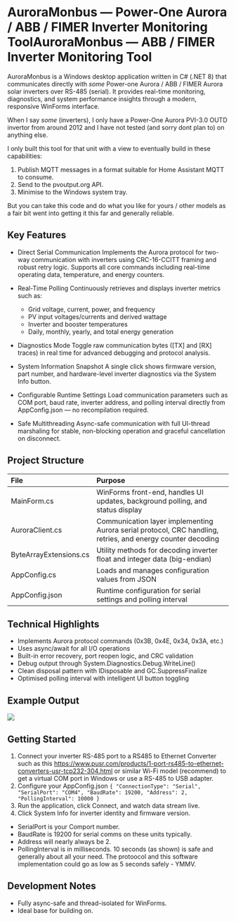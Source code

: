 # AuroraMonbus — Power-One Aurora / ABB / FIMER Inverter Monitoring ToolAuroraMonbus — ABB / FIMER Inverter Monitoring Tool

AuroraMonbus is a Windows desktop application written in C# (.NET 8) that communicates directly with *some* Power-one Aurora / ABB / FIMER Aurora solar inverters over RS-485 (serial).
It provides real-time monitoring, diagnostics, and system performance insights through a modern, responsive WinForms interface.

When I say *some* (inverters), I only have a Power-One Aurora PVI-3.0 OUTD invertor from around 2012 and I have not tested (and sorry dont plan to) on anything else.

I only built this tool for that unit with a view to eventually build in these capabilities:
1. Publish MQTT messages in a format suitable for Home Assistant MQTT to consume.
2. Send to the pvoutput.org API.
3. Minimise to the Windows system tray.

But you can take this code and do what you like for yours / other models as a fair bit went into getting it this far and generally reliable.

## Key Features

- Direct Serial Communication
Implements the Aurora protocol for two-way communication with inverters using CRC-16-CCITT framing and robust retry logic.
Supports all core commands including real-time operating data, temperature, and energy counters.

- Real-Time Polling
Continuously retrieves and displays inverter metrics such as:
  - Grid voltage, current, power, and frequency
  - PV input voltages/currents and derived wattage
  - Inverter and booster temperatures
  - Daily, monthly, yearly, and total energy generation

- Diagnostics Mode
Toggle raw communication bytes ([TX] and [RX] traces) in real time for advanced debugging and protocol analysis.
- System Information Snapshot
A single click shows firmware version, part number, and hardware-level inverter diagnostics via the System Info button.
- Configurable Runtime Settings
Load communication parameters such as COM port, baud rate, inverter address, and polling interval directly from AppConfig.json — no recompilation required.

- Safe Multithreading
Async-safe communication with full UI-thread marshaling for stable, non-blocking operation and graceful cancellation on disconnect.

## Project Structure
| File  | Purpose  |
| :------------ | :------------ |
| MainForm.cs  | WinForms front-end, handles UI updates, background polling, and status display  |
| AuroraClient.cs  | Communication layer implementing Aurora serial protocol, CRC handling, retries, and energy counter decoding  |
| ByteArrayExtensions.cs  | Utility methods for decoding inverter float and integer data (big-endian)  |
| AppConfig.cs  | Loads and manages configuration values from JSON  |
| AppConfig.json  | Runtime configuration for serial settings and polling interval  |

## Technical Highlights
- Implements Aurora protocol commands (0x3B, 0x4E, 0x34, 0x3A, etc.)
- Uses async/await for all I/O operations
- Built-in error recovery, port reopen logic, and CRC validation
- Debug output through System.Diagnostics.Debug.WriteLine()
- Clean disposal pattern with IDisposable and GC.SuppressFinalize
- Optimised polling interval with intelligent UI button toggling

## Example Output
![](https://github.com/DavidDeeds/AuroraMonbus/screenshot.jpg)

## Getting Started
1. Connect your inverter RS-485 port to a RS485 to Ethernet Converter such as this https://www.pusr.com/products/1-port-rs485-to-ethernet-converters-usr-tcp232-304.html or similar Wi-Fi model (recommend) to get a virtual COM port in Windows or use a RS-485 to USB adapter.
2. Configure your AppConfig.json
   `{
      "ConnectionType": "Serial",
      "SerialPort": "COM4",
      "BaudRate": 19200,
      "Address": 2,
      "PollingInterval": 10000
    }`
4. Run the application, click Connect, and watch data stream live.
5. Click System Info for inverter identity and firmware version.

- SerialPort is your Comport number.
- BaudRate is 19200 for serial comms on these units typically.
- Address will nearly always be 2.
- PollingInterval is in milliseconds. 10 seconds (as shown) is safe and generally about all your need. The protoocol and this software implementation could go as low as 5 seconds safely - YMMV.

## Development Notes
- Fully async-safe and thread-isolated for WinForms.
- Ideal base for building on.
